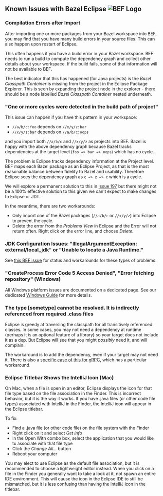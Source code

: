 ## Known Issues with Bazel Eclipse ![BEF Logo](../logos/bef_developers_small.png)

### Compilation Errors after Import

After importing one or more packages from your Bazel workspace into BEF, you may
  find that you have many build errors in your source files.
This can also happen upon restart of Eclipse.

This often happens if you have a build error in your Bazel workspace.
BEF needs to run a build to compute the dependency graph and collect other details
  about your workspace.
If the build fails, some of that information will not be available to BEF.

The best indicator that this has happened (for Java projects) is the _Bazel Classpath Container_
  is missing from the project in the Eclipse Package Explorer.
This is seen by expanding the project node in the explorer - there should be a node
  labelled _Bazel Classpath Container_ nested underneath.

### "One or more cycles were detected in the build path of project"

This issue can happen if you have this pattern in your workspace:

- ```//a/b/c:foo``` depends on ```//x/y/z:bar```
- ```//x/y/z:bar``` depends on ```//a/b/c:oops```

and you import both ```//a/b/c``` and ```//x/y/z``` as projects into BEF.
Bazel is happy with the above dependency graph because Bazel tracks dependencies
  at the target level (```foo => bar => oops```) which has no cycle.

The problem is Eclipse tracks dependency information at the Project level.
BEF maps each Bazel package as an Eclipse Project, as that is the most reasonable balance
  between fidelity to Bazel and usability.
Therefore Eclipse sees the dependency graph as ```c => z => c``` which is a cycle.

We will explore a permanent solution to this in [Issue 197](https://github.com/salesforce/bazel-eclipse/issues/197)
  but there might not be a 100% effective solution to this given we can't expect to make
  changes to Eclipse or JDT.

In the meantime, there are two workarounds:
- Only import one of the Bazel packages (```//a/b/c``` or ```//x/y/z```) into Eclipse to prevent the cycle.
- Delete the error from the _Problems View_ in Eclipse and the Error will not return often. Right click on the error line, and choose _Delete_.

### JDK Configuration Issues: "IllegalArgumentException: external/local_jdk" or "Unable to locate a Java Runtime."

See [this BEF issue](https://github.com/salesforce/bazel-eclipse/issues/417) for status and
  workarounds for these types of problems.

### "CreateProcess Error Code 5 Access Denied", "Error fetching repository" (Windows)

All Windows platform issues are documented on a dedicated page.
See our dedicated [Windows Guide](windows.md) for more details.

### The type [sometype] cannot be resolved. It is indirectly referenced from required .class files

Eclipse is greedy at traversing the classpath for all transitively referenced classes.
In some cases, you may not need a dependency at runtime (perhaps it is an optional feature of a library)
   so your target does not include it as a dep.
But Eclipse will see that you might *possibly* need it, and will complain.

The workaround is to add the dependency, even if your target may not need it.
There is also a [specific case of this for gRPC](https://github.com/salesforce/bazel-eclipse/issues/325),
   which has a particular workaround.

### Eclipse Titlebar Shows the IntelliJ Icon (Mac)

On Mac, when a file is open in an editor, Eclipse displays the icon for that
  file type based on the file association in the Finder.
This is incorrect behavior, but it is the way it works.
If you have .java files (or other code file types) associated with IntelliJ
  in the Finder, the IntelliJ icon will appear in the Eclipse titlebar.

To fix:
- Find a .java file (or other code file) on the file system with the Finder
- Right click on it and select *Get Info*
- In the Open With combo box, select the application that you would like to associate
  with that file type
- Click the *Change All...* button
- Reboot your computer

You may elect to use Eclipse as the default file association, but it is recommended
  to choose a lightweight editor instead.
When you click on a file in the Finder you generally want to take a look at it, not
  spawn an entire IDE environment.
This will cause the icon in the Eclipse IDE to still be mismatched, but it is less
  confusing than having the IntelliJ icon in the titlebar.
